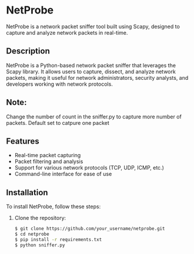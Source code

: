 # NetProbe

NetProbe is a network packet sniffer tool built using Scapy, designed to capture and analyze network packets in real-time.

## Description

NetProbe is a Python-based network packet sniffer that leverages the Scapy library. It allows users to capture, dissect, and analyze network packets, making it useful for network administrators, security analysts, and developers working with network protocols.

## Note:

Change the number of count in the sniffer.py to capture more number of packets. Default set to catpure one packet
## Features

- Real-time packet capturing
- Packet filtering and analysis
- Support for various network protocols (TCP, UDP, ICMP, etc.)
- Command-line interface for ease of use

## Installation

To install NetProbe, follow these steps:

1. Clone the repository:

   ```bash
   $ git clone https://github.com/your_username/netprobe.git
   $ cd netprobe
   $ pip install -r requirements.txt
   $ python sniffer.py
